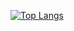 <!-- Header -->


[![Top Langs](https://github-readme-stats.vercel.app/api/top-langs/?username=popododo0720)](https://github.com/anuraghazra/github-readme-stats)
